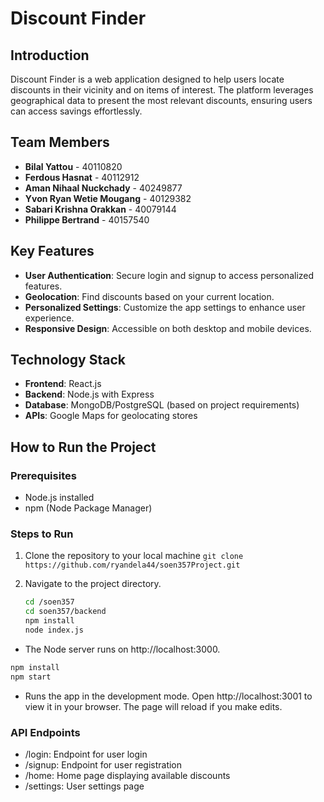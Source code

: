 # Discount Finder

## Introduction

Discount Finder is a web application designed to help users locate discounts in their vicinity and on items of interest. The platform leverages geographical data to present the most relevant discounts, ensuring users can access savings effortlessly.

## Team Members

- **Bilal Yattou** - 40110820
- **Ferdous Hasnat** - 40112912
- **Aman Nihaal Nuckchady** - 40249877
- **Yvon Ryan Wetie Mougang** - 40129382
- **Sabari Krishna Orakkan** - 40079144
- **Philippe Bertrand** - 40157540

## Key Features

- **User Authentication**: Secure login and signup to access personalized features.
- **Geolocation**: Find discounts based on your current location.
- **Personalized Settings**: Customize the app settings to enhance user experience.
- **Responsive Design**: Accessible on both desktop and mobile devices.

## Technology Stack

- **Frontend**: React.js
- **Backend**: Node.js with Express
- **Database**: MongoDB/PostgreSQL (based on project requirements)
- **APIs**: Google Maps for geolocating stores

## How to Run the Project

### Prerequisites

- Node.js installed
- npm (Node Package Manager)

### Steps to Run

1. Clone the repository to your local machine
`git clone https://github.com/ryandela44/soen357Project.git`
2. Navigate to the project directory.

   ```bash
   cd /soen357
   cd soen357/backend
   npm install
   node index.js
   ```
- The Node server runs on http://localhost:3000.

```bash cd soen357/frontend
npm install
npm start
```


- Runs the app in the development mode.
  Open http://localhost:3001 to view it in your browser. The page will reload if you make edits.

### API Endpoints

- /login: Endpoint for user login
- /signup: Endpoint for user registration
- /home: Home page displaying available discounts
- /settings: User settings page

